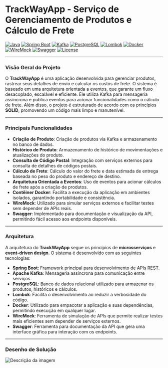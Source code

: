 # **TrackWayApp - Serviço de Gerenciamento de Produtos e Cálculo de Frete**

[![Java](https://img.shields.io/badge/Java-17%2B-blue.svg)](https://www.oracle.com/java/technologies/javase-jdk17-downloads.html)
[![Spring Boot](https://img.shields.io/badge/Spring%20Boot-2.7.0-brightgreen.svg)](https://spring.io/projects/spring-boot)
[![Kafka](https://img.shields.io/badge/Kafka-2.8.0-yellow.svg)](https://kafka.apache.org/)
[![PostgreSQL](https://img.shields.io/badge/PostgreSQL-13.0-blue.svg)](https://www.postgresql.org/)
[![Lombok](https://img.shields.io/badge/Lombok-1.18.22-orange.svg)](https://projectlombok.org/)
[![Docker](https://img.shields.io/badge/Docker-20.10.8-blue.svg)](https://www.docker.com/)
[![WireMock](https://img.shields.io/badge/WireMock-2.31.0-blue.svg)](http://wiremock.org/)
[![Swagger](https://img.shields.io/badge/Swagger-3.0.0-brightgreen.svg)](https://swagger.io/)
[![License](https://img.shields.io/badge/license-MIT-green.svg)](LICENSE)

---

### **Visão Geral do Projeto**

O **TrackWayApp** é uma aplicação desenvolvida para gerenciar produtos, rastrear seus detalhes de envio e calcular os custos de frete. O sistema é baseado em uma arquitetura orientada a eventos, que garante um fluxo desacoplado, escalável e eficiente. Ele utiliza Kafka para mensageria assíncrona e publica eventos para acionar funcionalidades como o cálculo de frete. Além disso, o projeto é estruturado de acordo com os princípios **SOLID**, promovendo um código mais limpo e manutenível.

---

### **Principais Funcionalidades**
- **Criação de Produto**: Criação de produtos via Kafka e armazenamento no banco de dados.
- **Histórico de Produto**: Armazenamento de histórico de movimentações e atualizações do produto.
- **Consulta de Código Postal**: Integração com serviços externos para consulta de detalhes de códigos postais.
- **Cálculo de Frete**: Cálculo do valor do frete e data estimada de entrega baseada no peso do produto e endereço de destino.
- **Arquitetura Orientada a Eventos**: Uso de eventos para acionar cálculos de frete após a criação de produtos.
- **Contêiner Docker**: Facilita a execução da aplicação em ambientes isolados, garantindo portabilidade e consistência.
- **WireMock**: Utilizado para simular serviços externos e facilitar testes sem depender de APIs reais.
- **Swagger**: Implementado para documentação e visualização da API, permitindo fácil acesso aos endpoints disponíveis.

---

### **Arquitetura**
A arquitetura do **TrackWayApp** segue os princípios de **microsserviços** e **event-driven design**. O sistema é desenvolvido com as seguintes tecnologias:

- **Spring Boot**: Framework principal para desenvolvimento de APIs REST.
- **Apache Kafka**: Mensageria assíncrona para comunicação entre serviços.
- **PostgreSQL**: Banco de dados relacional utilizado para armazenar os produtos, históricos e cálculos.
- **Lombok**: Facilita o desenvolvimento ao reduzir a verbosidade do código.
- **Docker**: Utilizado para empacotar a aplicação e suas dependências, permitindo execução em qualquer lugar.
- **WireMock**: Ferramenta de simulação de APIs que permite realizar testes mais eficientes sem depender de serviços externos.
- **Swagger**: Ferramenta para documentação da API que gera uma interface gráfica para interação com os endpoints.

---
### **Desenho de Solução**
![Descrição da imagem](https://i.ibb.co/YTy0dCG/Desenho-de-Solu-o.jpg)
